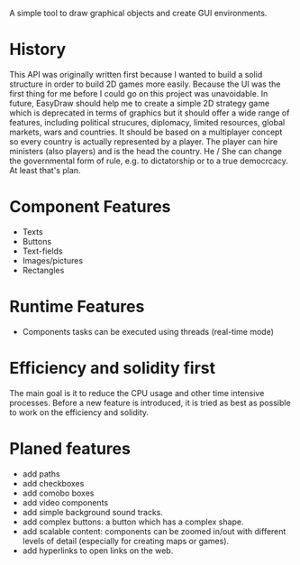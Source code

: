 A simple tool to draw graphical objects and create GUI environments.


# History
This API was originally written first because I wanted to build a solid structure in order
to build 2D games more easily.
Because the UI was the first thing for me before I could go on this project was unavoidable.
In future,
EasyDraw should help me to create a simple 2D strategy game which is deprecated in terms of graphics
but it should offer a wide range of features,
including political strucures, diplomacy, limited resources, global markets, wars and countries.
It should be based on a multiplayer concept so every country is actually represented by a player.
The player can hire ministers (also players) and is the head the country.
He / She can change the governmental form of rule,
e.g. to dictatorship or to a true democrcacy.
At least that's plan.


# Component Features
- Texts
- Buttons
- Text-fields
- Images/pictures
- Rectangles


# Runtime Features
- Components tasks can be executed using threads (real-time mode)


# Efficiency and solidity first
The main goal is it to reduce the CPU usage and other time intensive processes.
Before a new feature is introduced,
it is tried as best as possible to work on the efficiency and solidity.


# Planed features
- add paths
- add checkboxes
- add comobo boxes
- add video components
- add simple background sound tracks.
- add complex buttons: a button which has a complex shape.
- add scalable content: components can be zoomed in/out with different levels of detail (especially for creating maps or games).
- add hyperlinks to open links on the web.
